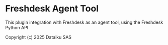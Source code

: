 # Freshdesk Agent Tool

This plugin integration with Freshdesk as an agent tool, using the Freshdesk Python API

Copyright (c) 2025 Dataiku SAS